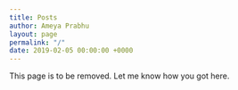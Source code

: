 ```yaml
---
title: Posts
author: Ameya Prabhu
layout: page
permalink: "/"
date: 2019-02-05 00:00:00 +0000
---
```


This page is to be removed. Let me know how you got here.
